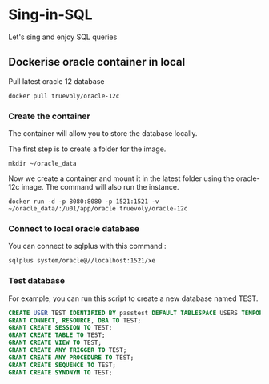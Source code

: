 # Sing-in-SQL

Let's sing and enjoy SQL queries

## Dockerise oracle container in local

Pull latest oracle 12 database
```shell
docker pull truevoly/oracle-12c
```

### Create the container
The container will allow you to store the database locally.

The first step is to create a folder for the image.
```shell
mkdir ~/oracle_data
```

Now we create a container and mount it in the latest folder using the oracle-12c image. The command will also run the instance.
```shell
docker run -d -p 8080:8080 -p 1521:1521 -v ~/oracle_data/:/u01/app/oracle truevoly/oracle-12c
```

### Connect to local oracle database
You can connect to sqlplus with this command :
```shell
sqlplus system/oracle@//localhost:1521/xe
```

### Test database
For example, you can run this script to create a new database named TEST.
```sql
CREATE USER TEST IDENTIFIED BY passtest DEFAULT TABLESPACE USERS TEMPORARY TABLESPACE temp QUOTA 250M on USERS;
GRANT CONNECT, RESOURCE, DBA TO TEST;
GRANT CREATE SESSION TO TEST;
GRANT CREATE TABLE TO TEST;
GRANT CREATE VIEW TO TEST;
GRANT CREATE ANY TRIGGER TO TEST;
GRANT CREATE ANY PROCEDURE TO TEST;
GRANT CREATE SEQUENCE TO TEST;
GRANT CREATE SYNONYM TO TEST;
```